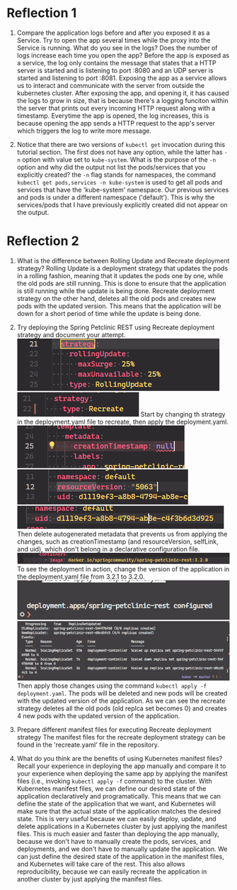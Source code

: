 # Reflection 1
1.  Compare the application logs before and after you exposed it as a Service. Try to open the app several times while the proxy into the Service is running. What do you see in the logs? Does the number of logs increase each time you open the app?
Before the app is exposed as a service, the log only contains the message that states that a HTTP server is started and is listening to port :8080 and an UDP server is started and listening to port :8081. Exposing the app as a service allows us to interact and communicate with the server from outside the kubernetes cluster. After exposing the app, and opening it, it has caused the logs to grow in size, that is because there's a logging funciton within the server that prints out every incoming HTTP request along with a timestamp. Everytime the app is opened, the log increases, this is because opening the app sends a HTTP request to the app's server which triggers the log to write more message. 

2. Notice that there are two versions of `kubectl get` invocation during this tutorial section. The first does not have any option, while the latter has `-n` option with value set to `kube-system`. What is the purpose of the `-n` option and why did the output not list the pods/services that you
explicitly created?
the `-n` flag stands for namespaces, the command `kubectl get pods,services -n kube-system` is used to get all pods and services that have the 'kube-system' namespace. Our previous services and pods is under a different namespace ('default'). This is why the services/pods that I have previously explicitly created did not appear on the output.

# Reflection 2
1. What is the difference between Rolling Update and Recreate deployment strategy?
Rolling Update is a deployment strategy that updates the pods in a rolling fashion, meaning that it updates the pods one by one, while the old pods are still running. This is done to ensure that the application is still running while the update is being done. Recreate deployment strategy on the other hand, deletes all the old pods and creates new pods with the updated version. This means that the application will be down for a short period of time while the update is being done.

2. Try deploying the Spring Petclinic REST using Recreate deployment strategy and document your attempt.
![Alt text](image.png)
![Alt text](image-1.png)
Start by changing th strategy in the deployment.yaml file to recreate, then apply the deployment.yaml.
![Alt text](image-3.png)
![Alt text](image-4.png)
![Alt text](image-5.png)
Then delete autogenerated metadata that prevents us from applying the changes, such as creationTimestamp (and resourceVersion, selfLink, and uid), which don't belong in a declarative configuration file.
![Alt text](image-2.png)
To see the deployment in action, change the version of the application in the deployment.yaml file from 3.2.1 to 3.2.0.
![Alt text](image-6.png)
![Alt text](image-7.png)
Then apply those changes using the command `kubectl apply -f deployment.yaml`. The pods will be deleted and new pods will be created with the updated version of the application.
As we can see the recreate strategy deletes all the old pods (old replca set becomes 0) and creates 4 new pods with the updated version of the application.

3. Prepare different manifest files for executing Recreate deployment strategy
The manifest files for the recreate deployment strategy can be found in the 'recreate.yaml' file in the repository.

4. What do you think are the benefits of using Kubernetes manifest files? Recall your experience in deploying the app manually and compare it to your experience when deploying the same app by applying the manifest files (i.e., invoking `kubectl apply -f` command) to the cluster.
With Kubernetes manifest files, we can define our desired state of the application declaratively and programatically. This means that we can define the state of the application that we want, and Kubernetes will make sure that the actual state of the application matches the desired state. This is very useful because we can easily deploy, update, and delete applications in a Kubernetes cluster by just applying the manifest files. This is much easier and faster than deploying the app manually, because we don't have to manually create the pods, services, and deployments, and we don't have to manually update the application. We can just define the desired state of the application in the manifest files, and Kubernetes will take care of the rest. This also allows reproducibility, because we can easily recreate the application in another cluster by just applying the manifest files.
